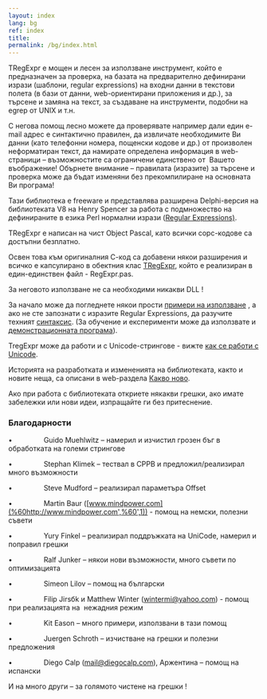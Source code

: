 ```yaml
---
layout: index
lang: bg
ref: index
title:
permalink: /bg/index.html
---
```


TRegExpr е мощен и лесен за използване инструмент, който е предназначен
за проверка, на базата на предварително дефинирани изрази (шаблони,
regular expressions) на входни данни в текстови полета (в бази от данни,
web-ориентирани приложения и др.), за търсене и замяна на текст, за
създаване на инструменти, подобни на egrep от UNIX и т.н.

С негова помощ лесно можете да проверявате например дали един e-mail
адрес е синтактично правилен, да извличате необходимите Ви данни (като
телефонни номера, пощенски кодове и др.) от произволен неформатиран
текст, да намирате определена информация в web-страници – възможностите
са ограничени единствено от  Вашето въображение! Обърнете внимание –
правилата (изразите) за търсене и проверка може да бъдат изменяни без
прекомпилиране на основната Ви програма!

Тази библиотека е freeware и представлява разширена Delphi-версия на
библиотеката V8 на Henry Spencer за работа с подмножество на
дефинираните в езика Perl нормални изрази ([Regular
Expressions)](regexp_syntax.html).

TRegExpr е написан на чист Object Pascal, като всички сорс-кодове са
достъпни безплатно.

Освен това към оригиналния С-код са добавени някои разширения и всичко е
капсулирано в обектния клас [TRegExpr](tregexpr_interface.html), който
е реализиран в един-единствен файл - RegExpr.pas.

За неговото използване не са необходими никакви DLL !

За начало може да погледнете някои прости [примери на
използване](#demos.html) , а ако не сте запознати с изразите Regular
Expressions, да разучите техният [синтаксис](regexp_syntax.html). (За
обучение и експерименти може да използвате и [демонстрационната
програма](#tregexpr_testrexp.html)).

TregExpr може да работи и с Unicode-стрингове - вижте [как се работи с
Unicode](tregexpr_interface.html#unicode).

Историята на разработката и измененията на библиотеката, както и новите
неща, са описани в web-раздела [Какво ново](http://RegExpStudio.com/).

Ако при работа с библиотеката откриете някакви грешки, ако имате
забележки или нови идеи, изпращайте ги без притеснение.

### Благодарности
•                Guido Muehlwitz – намерил и изчистил грозен бъг в
обработката на големи стрингове

•                Stephan Klimek – тествал в CPPB и предложил/реализирал
много възможности

•                Steve Mudford – реализирал параметъра Offset

•                Martin Baur
([www.mindpower.com](%60http://www.mindpower.com',%60',1)) - помощ на
немски, полезни съвети

•                Yury Finkel – реализирал поддръжката на UniCode,
намерил и поправил грешки

•                Ralf Junker – някои нови възможности, много съвети по
оптимизацията

•                Simeon Lilov – помощ на български

•                Filip Jirsбk и Matthew Winter (wintermi@yahoo.com) -
помощ при реализацията на  нежадния режим

•                Kit Eason – много примери, използвани в тази помощ

•                Juergen Schroth – изчистване на грешки и полезни
предложения

•                Diego Calp (mail@diegocalp.com), Аржентина – помощ на
испански


И на много други – за голямото чистене на грешки !

 
